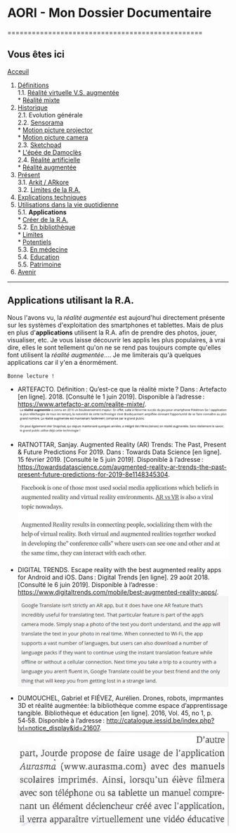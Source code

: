 # AORI - Mon Dossier Documentaire
================================================
## Vous êtes ici

[Acceuil](Introduction.md)  

1. [Définitions](Definition.md)  
  1.1. [Réalité virtuelle V.S. augmentée](vs.md)    
         * [Réalité mixte](mixed.md)  
2. [Historique](Histoire.md)  
  2.1. Evolution générale  
  2.2. [Sensorama](sensorama.md)  
         * [Motion picture projector](premierei.md)   
         * [Motion picture camera](secondei.md)  
  2.3. [Sketchpad](logiciel.md)  
         * [L'épée de Damoclès](epee.md)  
  2.4. [Réalité artificielle](rearti.md)  
         * [Réalité augmentée](ra.md)  
3. [Présent](present.md)  
  3.1. [Arkit / ARkore](os.md)  
  3.2. [Limites de la R.A.](limits.md)  
4. [Explications techniques](Fonctionnement.md)  
5. [Utilisations dans la vie quotidienne](utilisation.md)   
   5.1. **Applications**  
        * [Créer de la R.A.](creation.md)  
   5.2. [En bibliothèque](bibli.md)  
        * [Limites](bibliL.md)  
        * [Potentiels](potentielb.md)  
   5.3. [En médecine](medecine.md)    
   5.4. [Education ](education.md)  
   5.5. [Patrimoine](patrimoine.md)    
 6. [Avenir](Avenir.md)  
 -----------------------------------------------
 
 **Applications** utilisant la R.A.
  -------------------------------------------------------------------------------------------------------------------------------------
  Nous l'avons vu, la *réalité augmentée* est aujourd'hui directement présente sur les systèmes d'exploitation des smartphones et tablettes. Mais de plus en plus d'__applications__ utilisent la R.A. afin de prendre des photos, jouer, visualiser, etc. Je vous laisse découvrir les applis les plus populaires, à vrai dire, elles le sont tellement qu'on ne se rend pas toujours compte qu'elles font utilisent la *réalité augmentée*.... Je me limiterais qu'à quelques applications car il y'en a énormément.
````
Bonne lecture !
````
* ARTEFACTO. Définition : Qu’est-ce que la réalité mixte ? Dans : Artefacto [en ligne]. 2018. [Consulté le 1 juin 2019]. Disponible à l’adresse : https://www.artefacto-ar.com/realite-mixte/.  
![Snap et Pokemon](/Images/app1.JPG)  

* RATNOTTAR, Sanjay. Augmented Reality (AR) Trends: The Past, Present & Future Predictions For 2019. Dans : Towards Data Science [en ligne]. 15 février 2019. [Consulté le 5 juin 2019]. Disponible à l’adresse : https://towardsdatascience.com/augmented-reality-ar-trends-the-past-present-future-predictions-for-2019-8e1148345304.  
![Facebook](/Images/app2.JPG)  

* DIGITAL TRENDS. Escape reality with the best augmented reality apps for Android and iOS. Dans : Digital Trends [en ligne]. 29 août 2018. [Consulté le 6 juin 2019]. Disponible à l’adresse : https://www.digitaltrends.com/mobile/best-augmented-reality-apps/.  
![Google translate](/Images/app3.JPG)  

* DUMOUCHEL, Gabriel et FIÉVEZ, Aurélien. Drones, robots, imprmantes 3D et réalité augmentée: la bibliothèque comme espace d’apprentissage tangible. Bibliothèque et éducation [en ligne]. 2016, Vol. 45, no 1, p. 54‑58. Disponible à l’adresse : http://catalogue.iessid.be/index.php?lvl=notice_display&id=21607.  
![App educative](/Images/app4.JPG)  

